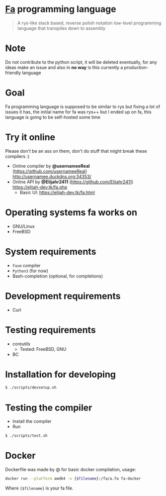 # [Fa](<https://en.wikipedia.org/wiki/Fa_(letter)>) programming language

> A rys-like stack based, reverse polish notation low-level programming
> language that transpiles down to assembly

# Note

Do not contribute to the python script, it will be deleted eventually,
for any ideas make an issue and also in **no way** is this currently
a production-friendly language

# Goal

Fa programming language is supposed to be similar to rys but
fixing a lot of issues it has, the initial name for fa was
rys++ but I ended up on fa, this language is going to be self-hosted
some time

# Try it online

Please don't be an ass on them, don't do stuff that
might break these compilers :)

-   Online compiler by **@usernameeReal** (<https://github.com/usernameeReal>) <http://usernamee.duckdns.org:34353/>
-   Online API by **@Elijahr2411** (<https://github.com/Elijahr2411>) <https://elijah-dev.tk/fa.php>
    -   Basic UI: <https://elijah-dev.tk/fa.html>

# Operating systems fa works on

-   GNU/Linux
-   FreeBSD

# System requirements

-   `Fasm` compiler
-   `Python3` (for now)
-   Bash-completion (optional, for completions)

# Development requirements

-   Curl

# Testing requirements

-   coreutils
    -   Tested: FreeBSD, GNU
-   BC

# Installation for developing

```bash
$ ./scripts/devsetup.sh
```

# Testing the compiler

-   Install the compiler
-   Run

```bash
$ ./scripts/test.sh
```

# Docker

Dockerfile was made by @ for basic docker compilation,
usage:

```bash
docker run --platform amd64 -v {$filename}:/fa/a.fa fa-docker
```

Where `{$filename}` is your fa file.
